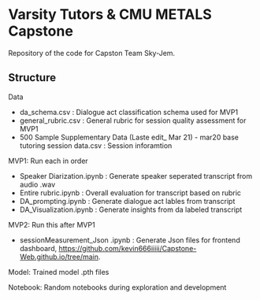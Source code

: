 # Varsity Tutors & CMU METALS Capstone
Repository of the code for Capston Team Sky-Jem.


## Structure
Data
  - da_schema.csv : Dialogue act classification schema used for MVP1
  - general_rubric.csv : General rubric for session quality assessment for MVP1
  - 500 Sample Supplementary Data (Laste edit_ Mar 21) - mar20 base tutoring session data.csv : Session inforamtion
    
MVP1: Run each in order 
  - Speaker Diarization.ipynb : Generate speaker seperated transcript from audio .wav
  - Entire rubric.ipynb : Overall evaluation for transcript based on rubric
  - DA_prompting.ipynb : Generate dialogue act lables from transcript
  - DA_Visualization.ipynb : Generate insights from da labeled transcript

MVP2: Run this after MVP1 
  - sessionMeasurement_Json .ipynb : Generate Json files for frontend dashboard, https://github.com/kevin666iiiii/Capstone-Web.github.io/tree/main. 

Model: Trained model .pth files
    
Notebook: Random notebooks during exploration and development 

